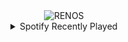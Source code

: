 <div align="center">
<picture>
    <source media="(prefers-color-scheme: dark)" srcset="https://i.ibb.co/HLGPxsH4/output-gif.gif">
    <source media="(prefers-color-scheme: light)" srcset="https://i.ibb.co/HLGPxsH4/output-gif.gif">
    <img alt="RENOS" src="https://i.ibb.co/HLGPxsH4/output-gif.gif">
</picture>
<details>
<summary>Spotify Recently Played</summary>
<img src="https://spotify-recently-played-readme.vercel.app/api?user=31d6d6zerc5ct6kck32na2ozsqf4&unique=1&width=400" alt="Spotify" />
</details>
</div>

<!-- Image deletion URL: https://ibb.co/LD9gJWZR/9363b7b5d635558ce314a8e2ae846682 -->